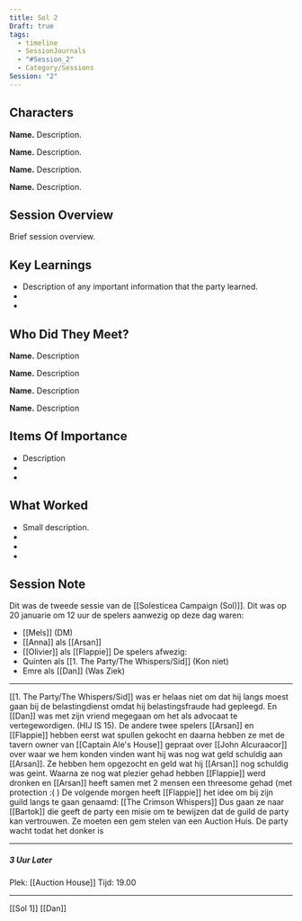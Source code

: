 ```yaml
---
title: Sol 2
Draft: true
tags:
  - timeline
  - SessionJournals
  - "#Session_2"
  - Category/Sessions
Session: "2"
---
```



## Characters 
 
**Name.** Description. 
 
**Name.** Description. 
 
**Name.** Description. 
 
**Name.** Description. 
 
## Session Overview 
 
Brief session overview.

## Key Learnings

- Description of any important information that the party learned.
- 
- 
 
## Who Did They Meet?
 
**Name.** Description 
 
**Name.** Description 
 
**Name.** Description 
 
**Name.** Description 
 
## Items Of Importance
 
- Description
- 
- 

## What Worked 
 
- Small description.
- 
- 
- 
## Session Note


Dit was de tweede sessie van de [[Solesticea Campaign (Sol)]]. Dit was op 20 januarie om 12 uur de spelers aanwezig op deze dag waren:
* [[Mels]] (DM)
* [[Anna]] als [[Arsan]]
* [[Olivier]] als [[Flappie]]
De spelers afwezig:
* Quinten als [[1. The Party/The Whispers/Sid]] (Kon niet)
* Emre als [[Dan]] (Was Ziek)
--------
[[1. The Party/The Whispers/Sid]] was er helaas niet om dat hij langs moest gaan bij de belastingdienst omdat hij belastingsfraude had gepleegd. En [[Dan]] was met zijn vriend megegaan om het als advocaat te vertegewordigen. (HIJ IS 15). De andere twee spelers [[Arsan]] en [[Flappie]] hebben eerst wat spullen gekocht en daarna hebben ze met de tavern owner van [[Captain Ale's House]] gepraat over [[John Alcuraacor]] over waar we hem konden vinden want hij was nog wat geld schuldig aan [[Arsan]]. Ze hebben hem opgezocht en geld wat hij [[Arsan]] nog schuldig was geint. Waarna ze nog wat plezier gehad hebben [[Flappie]] werd dronken en [[Arsan]] heeft samen met 2 mensen een threesome gehad (met protection :( )  De volgende morgen heeft [[Flappie]] het idee om bij zijn guild langs te gaan genaamd: [[The Crimson Whispers]] Dus gaan ze naar [[Bartok]] die geeft de party een misie om te bewijzen dat de guild de party kan vertrouwen. Ze moeten een gem stelen van een Auction Huis. De party wacht todat het donker is

-------------
##### 3 Uur Later

Plek: [[Auction House]]
Tijd: 19.00



---------------
 [[Sol 1]]
 [[Dan]]